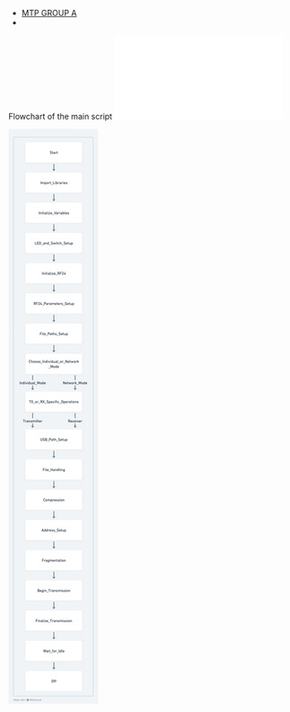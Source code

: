 * [MTP GROUP A](#menu)
* 
Flowchart of the main script ![main.py](main.py) 

![Main flowchart](/docs/assets/Main.png)
